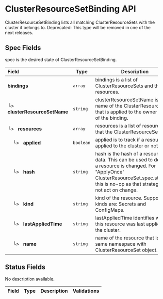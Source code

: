 # ClusterResourceSetBinding API

ClusterResourceSetBinding lists all matching ClusterResourceSets with the cluster it belongs to.
Deprecated: This type will be removed in one of the next releases.

## Spec Fields

spec is the desired state of ClusterResourceSetBinding.

| Field | Type | Description | Validations |
|:---|---|---|---|
|  **bindings** | `array` | bindings is a list of ClusterResourceSets and their resources. | N/A |
| └>&nbsp;&nbsp; **clusterResourceSetName** | `string` | clusterResourceSetName is the name of the ClusterResourceSet that is applied to the owner cluster of the binding. | N/A |
| └>&nbsp;&nbsp; **resources** | `array` | resources is a list of resources that the ClusterResourceSet has. | N/A |
| &nbsp;&nbsp;&nbsp;&nbsp;└>&nbsp;&nbsp; **applied** | `boolean` | applied is to track if a resource is applied to the cluster or not. | N/A |
| &nbsp;&nbsp;&nbsp;&nbsp;└>&nbsp;&nbsp; **hash** | `string` | hash is the hash of a resource's data. This can be used to decide if a resource is changed. For "ApplyOnce" ClusterResourceSet.spec.strategy, this is no-op as that strategy does not act on change. | N/A |
| &nbsp;&nbsp;&nbsp;&nbsp;└>&nbsp;&nbsp; **kind** | `string` | kind of the resource. Supported kinds are: Secrets and ConfigMaps. | N/A |
| &nbsp;&nbsp;&nbsp;&nbsp;└>&nbsp;&nbsp; **lastAppliedTime** | `string` | lastAppliedTime identifies when this resource was last applied to the cluster. | N/A |
| &nbsp;&nbsp;&nbsp;&nbsp;└>&nbsp;&nbsp; **name** | `string` | name of the resource that is in the same namespace with ClusterResourceSet object. | N/A |
## Status Fields

No description available.

| Field | Type | Description | Validations |
|:---|---|---|---|
